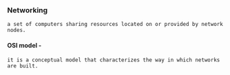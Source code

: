 ### Networking

    a set of computers sharing resources located on or provided by network nodes.

#### OSI model -
    
    it is a conceptual model that characterizes the way in which networks are built.